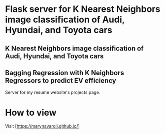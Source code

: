 # Flask server for K Nearest Neighbors image classification of Audi, Hyundai, and Toyota cars
## K Nearest Neighbors image classification of Audi, Hyundai, and Toyota cars
## Bagging Regression with K Neighbors Regressors to predict EV efficiency

Server for my resume website's projects page.

# How to view

Visit [https://marynavaroli.github.io/]
